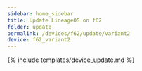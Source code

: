 ```yaml
---
sidebar: home_sidebar
title: Update LineageOS on f62
folder: update
permalink: /devices/f62/update/variant2
device: f62_variant2
---
```

{% include templates/device_update.md %}
